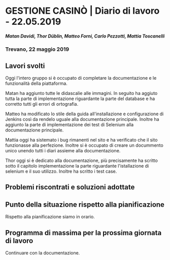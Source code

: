 # GESTIONE CASINÒ | Diario di lavoro - 22.05.2019

##### Matan Davidi, Thor Düblin, Matteo Forni, Carlo Pezzotti, Mattia Toscanelli

### Trevano, 22 maggio 2019

## Lavori svolti

Oggi l'intero gruppo si è occupato di completare la documentazione e le funzionalità della piattaforma.

Matan ha aggiunto tutte le didascalie alle immagini. In seguito ha aggiuto tutta la parte di implementazione riguardante la parte del database e ha corretto tutti gli errori di ortografia.

Matteo ha modificato lo stile della guida all'installazione e configurazione di Jenkins così da rendelo uguale alla documentazione principale. Inoltre ha aggiunto la parte di implementazione dei test di Selenium alla documentazione principale. 

Mattia oggi ha sistemato i bug rimanenti nel sito e ha verificato che il sito funzionasse alla perfezione. Inoltre si è occupato di creare un docummento unico unendo tutti i diari assieme alla documentazione.

Thor oggi si è dedicato alla documentazione, più precisamente ha scritto sotto il capitolo implementazione la parte riguardante l'istallazione di selenium e il suo utilizzo. Inoltre ha scritto i test case.

## Problemi riscontrati e soluzioni adottate

## Punto della situazione rispetto alla pianificazione

Rispetto alla pianificazione siamo in orario.

## Programma di massima per la prossima giornata di lavoro

Continuare con la documentazione.
